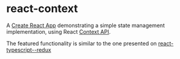 # react-context

A [Create React App](https://github.com/facebookincubator/create-react-app) demonstrating a simple state management implementation, using React [Context API](https://reactjs.org/docs/context.html).

The featured functionality is similar to the one presented on [react-typescript--redux](https://github.com/orenhd/react-typescript--redux)
